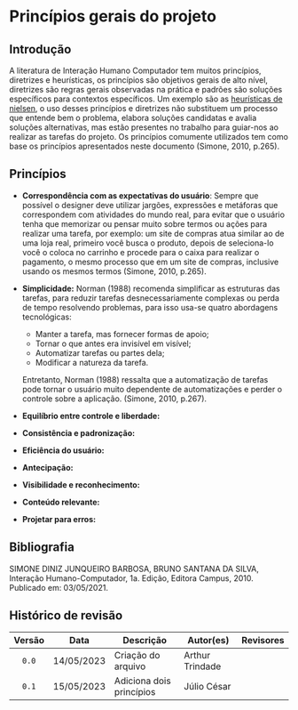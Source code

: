 # Princípios gerais do projeto
## Introdução
A literatura de Interação Humano Computador tem muitos princípios, diretrizes e heurísticas, os princípios são objetivos gerais de alto nível, diretrizes são regras gerais observadas na prática e padrões são soluções específicos para contextos específicos. Um exemplo são as [heurísticas de nielsen](../planejamento/processo.md), o uso desses princípios e diretrizes não substituem um processo que entende bem o problema, elabora soluções candidatas e avalia soluções alternativas, mas estão presentes no trabalho para guiar-nos ao realizar as tarefas do projeto. Os princípios comumente utilizados tem como base os princípios apresentados neste documento (Simone, 2010, p.265).

## Princípios

- **Correspondência com as expectativas do usuário**: Sempre que possível o designer deve utilizar jargões, expressões e metáforas que correspondem com atividades do mundo real, para evitar que o usuário tenha que memorizar ou pensar muito sobre termos ou ações para realizar uma tarefa, por exemplo: um site de compras atua similar ao de uma loja real, primeiro você busca o produto, depois de seleciona-lo você o coloca no carrinho e procede para o caixa para realizar o pagamento, o mesmo processo que em um site de compras, inclusive usando os mesmos termos (Simone, 2010, p.265).
- **Simplicidade:** Norman (1988) recomenda simplificar as estruturas das tarefas, para reduzir tarefas desnecessariamente complexas ou perda de tempo resolvendo problemas, para isso usa-se quatro abordagens tecnológicas:

  - Manter a tarefa, mas fornecer formas de apoio;
  - Tornar o que antes era invisível em visível;
  - Automatizar tarefas ou partes dela;
  - Modificar a natureza da tarefa.

  Entretanto, Norman (1988) ressalta que a automatização de tarefas pode tornar o usuário muito dependente de automatizações e perder o controle sobre a aplicação. (Simone, 2010, p.267).

- **Equilíbrio entre controle e liberdade:**

- **Consistência e padronização:**

- **Eficiência do usuário:**

- **Antecipação:**
  
- **Visibilidade e reconhecimento:**

- **Conteúdo relevante:**

- **Projetar para erros:**

<!-- ## Referências -->
<!-- FONTES CITADAS UTILIZADAS PARA EMBASAR O TEXTO. REMOVER CASO NÃO HOUVER  -->

## Bibliografia
SIMONE DINIZ JUNQUEIRO BARBOSA, BRUNO SANTANA DA SILVA, Interação Humano-Computador, 1a.
Edição, Editora Campus, 2010. Publicado em: 03/05/2021.
<!-- FONTES CONSULTADAS DURANTE A ELABORAÇÃO DO TEXTO, CITADAS OU NÃO. REMOVER CASO NÃO HOUVER -->

## Histórico de revisão

| Versão     | Data        | Descrição            | Autor(es)                          | Revisores      |
| :--------: | :---------: | -------------------- | ---------------------------------- | -------------- |
| `0.0`      |  14/05/2023 | Criação do arquivo   | Arthur Trindade                    |  |
| `0.1`      |  15/05/2023 | Adiciona dois princípios| Júlio César                     |  |